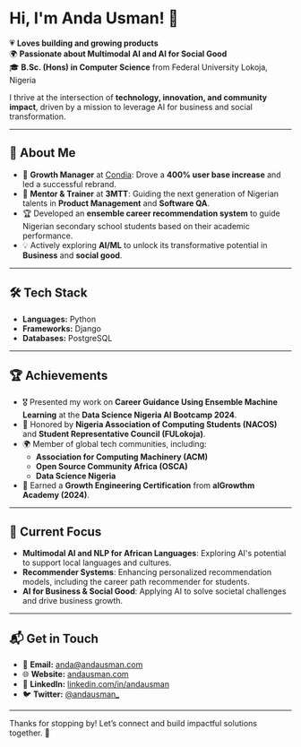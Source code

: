 # Hi, I'm **Anda Usman**! 👋  

💗 **Loves building and growing products**  
🌍 **Passionate about Multimodal AI and AI for Social Good**  
🎓 **B.Sc. (Hons) in Computer Science** from Federal University Lokoja, Nigeria  

I thrive at the intersection of **technology, innovation, and community impact**, driven by a mission to leverage AI for business and social transformation.  

---

## 🚀 About Me  

- 🌟 **Growth Manager** at [Condia](https://thecondia.com): Drove a **400% user base increase** and led a successful rebrand.  
- 🔭 **Mentor & Trainer** at **3MTT**: Guiding the next generation of Nigerian talents in **Product Management** and **Software QA**.  
- 🏆 Developed an **ensemble career recommendation system** to guide Nigerian secondary school students based on their academic performance.  
- 💡 Actively exploring **AI/ML** to unlock its transformative potential in **Business** and **social good**.  

---

## 🛠️ Tech Stack  

- **Languages:** Python  
- **Frameworks:** Django  
- **Databases:** PostgreSQL  

---

## 🏆 Achievements  

- 🎖️ Presented my work on **Career Guidance Using Ensemble Machine Learning** at the **Data Science Nigeria AI Bootcamp 2024**.  
- 🏅 Honored by **Nigeria Association of Computing Students (NACOS)** and **Student Representative Council (FULokoja)**.  
- 🌍 Member of global tech communities, including:  
  - **Association for Computing Machinery (ACM)**  
  - **Open Source Community Africa (OSCA)**  
  - **Data Science Nigeria**  
- 🏅 Earned a **Growth Engineering Certification** from **alGrowthm Academy (2024)**.  

---

## 🌱 Current Focus  

- **Multimodal AI and NLP for African Languages**: Exploring AI's potential to support local languages and cultures.  
- **Recommender Systems**: Enhancing personalized recommendation models, including the career path recommender for students.  
- **AI for Business & Social Good**: Applying AI to solve societal challenges and drive business growth.  

---

## 📬 Get in Touch  

- 📧 **Email:** [anda@andausman.com](mailto:anda@andausman.com)  
- 🌐 **Website:** [andausman.com](https://andausman.com)  
- 💼 **LinkedIn:** [linkedin.com/in/andausman](https://linkedin.com/in/andausman)  
- 🐦 **Twitter:** [@andausman_](https://twitter.com/andausman_)  

---



Thanks for stopping by! Let’s connect and build impactful solutions together. 🚀
